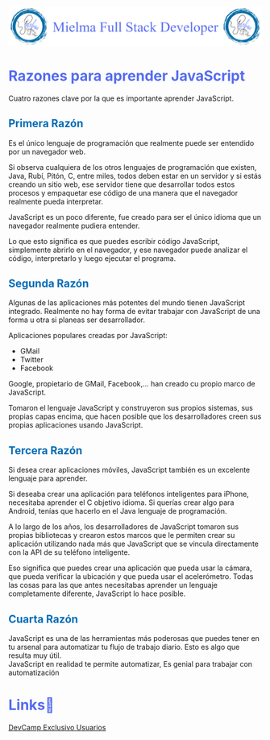 ![Logo Mielma](Logo/Logo_Encabezado.png)
# <b><font color="#556CEE">Razones para aprender JavaScript</font></b>

Cuatro razones clave por la que es importante aprender JavaScript.

## <b><font color="#006cb5">Primera Razón</font></b>

Es el único lenguaje de programación que realmente puede ser entendido por un navegador web. 

Si observa cualquiera de los otros lenguajes de programación que existen, Java, Rubí, Pitón, C, entre miles, todos deben estar en un servidor y si estás creando un sitio web, ese servidor tiene que desarrollar todos estos procesos y empaquetar ese código de una manera que el navegador realmente pueda interpretar.

JavaScript es un poco diferente, fue creado para ser el único idioma que un navegador realmente pudiera entender.  

Lo que esto significa es que puedes escribir código JavaScript, simplemente abrirlo en el navegador, y ese navegador puede analizar el código, interpretarlo y luego ejecutar el programa.

## <b><font color="#006cb5">Segunda Razón</font></b>
Algunas de las aplicaciones más potentes del mundo tienen JavaScript integrado. Realmente no hay forma de evitar trabajar con JavaScript de una forma u otra si planeas ser desarrollador.

Aplicaciones populares creadas por JavaScript:
+ GMail
+ Twitter
+ Facebook

Google, propietario de GMail, Facebook,... han creado cu propio marco de JavaScript.

Tomaron el lenguaje JavaScript y construyeron sus propios sistemas, sus propias capas encima, que hacen posible que los desarrolladores creen sus propias aplicaciones usando JavaScript.

## <b><font color="#006cb5">Tercera Razón</font></b>

Si desea crear aplicaciones móviles, JavaScript también es un excelente lenguaje para aprender.

Si deseaba crear una aplicación para teléfonos inteligentes para iPhone, necesitaba aprender el C objetivo idioma. Si querías crear algo para Android, tenías que hacerlo en el Java lenguaje de programación.

A lo largo de los años, los desarrolladores de JavaScript tomaron sus propias bibliotecas y crearon estos marcos que le permiten crear su aplicación utilizando nada más que JavaScript que se vincula directamente con la API de su teléfono inteligente.

Eso significa que puedes crear una aplicación que pueda usar la cámara, que pueda verificar la ubicación y que pueda usar el acelerómetro. Todas las cosas para las que antes necesitabas aprender un lenguaje completamente diferente, JavaScript lo hace posible.

## <b><font color="#006cb5">Cuarta Razón</font></b>

JavaScript es una de las herramientas más poderosas que puedes tener en tu arsenal para automatizar tu flujo de trabajo diario. Esto es algo que resulta muy útil.  
JavaScript en realidad te permite automatizar, Es genial para trabajar con automatización

# <b><font color="#556CEE">Links🔗</font></b>

[DevCamp Exclusivo Usuarios](https://basque.devcamp.com/pt-full-stack-development-javascript-python-react/guide/reasons-learning-javascript)